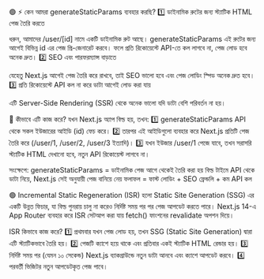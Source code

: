 🟢
⚡ কেন আমরা generateStaticParams ব্যবহার করছি?
1️⃣ ডাইনামিক রুটের জন্য স্ট্যাটিক HTML পেজ তৈরি করতে

ধরুন, আমাদের /user/[id] নামে একটি ডাইনামিক রুট আছে।
generateStaticParams এই রুটের জন্য আগেই বিভিন্ন id এর পেজ প্রি-জেনারেট করবে।
ফলে প্রতি রিকোয়েস্টে API-তে কল লাগবে না, পেজ লোড হবে অনেক দ্রুত।
2️⃣ SEO এবং পারফরম্যান্স বাড়াতে

যেহেতু Next.js আগেই পেজ তৈরি করে রাখবে, তাই SEO ভালো হবে এবং পেজ লোডিং স্পিড অনেক দ্রুত হবে।
3️⃣ প্রতি রিকোয়েস্টে API কল না করে ডাটা আগেই লোড করা যায়

এটি Server-Side Rendering (SSR) থেকে অনেক ভালো যদি ডাটা বেশি পরিবর্তন না হয়।

🔹 কীভাবে এটি কাজ করে?
যখন Next.js অ্যাপ বিল্ড হয়, তখন:
1️⃣ generateStaticParams API থেকে সকল ইউজারের আইডি (id) ফেচ করে।
2️⃣ তারপর এই আইডিগুলো ব্যবহার করে Next.js প্রতিটি পেজ তৈরি করে (/user/1, /user/2, /user/3 ইত্যাদি)।
3️⃣ যখন ইউজার /user/1 পেজে যাবে, তখন সরাসরি স্ট্যাটিক HTML দেখানো হবে, নতুন API রিকোয়েস্ট লাগবে না।

সংক্ষেপে:
generateStaticParams = ডাইনামিক পেজ আগে থেকেই তৈরি করা হয়
বিল্ড টাইমে API থেকে ডাটা নিয়ে, Next.js সেই অনুযায়ী পেজ বানিয়ে নেয়
ফলাফল = ফাস্ট লোডিং + SEO ফ্রেন্ডলি + কম API কল

🟢
Incremental Static Regeneration (ISR) হলো Static Site Generation (SSG) এর একটি উন্নত ফিচার, যা বিল্ড পুনরায় চালু না করেও নির্দিষ্ট সময় পর পর পেজ আপডেট করতে পারে।
Next.js 14-এ App Router ব্যবহার করে ISR সেটআপ করা যায় fetch() ফাংশনের revalidate অপশন দিয়ে।

ISR কিভাবে কাজ করে?
1️⃣ প্রথমবার যখন পেজ লোড হয়, তখন SSG (Static Site Generation) দ্বারা এটি স্ট্যাটিকভাবে তৈরি হয়।
2️⃣ পেজটি ক্যাশে হয়ে থাকে এবং প্রতিবার একই স্ট্যাটিক HTML রেন্ডার হয়।
3️⃣ নির্দিষ্ট সময় পর (যেমন ১০ সেকেন্ড) Next.js ব্যাকগ্রাউন্ডে নতুন ডাটা আনবে এবং ক্যাশে আপডেট করবে।
4️⃣ পরবর্তী ভিজিটর নতুন আপডেটকৃত পেজ পাবে।

